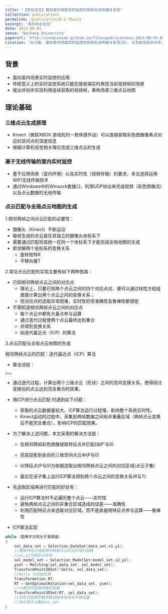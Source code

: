 ```yaml
---
title: "【学位论文】面向室内场景实时监控的视频无线传输与复现"
collection: publications
permalink: /publication/B-S-Thesis
excerpt: '本科毕业论文'
date: 2013-06-01
venue: 'Beihang University'
paperurl: 'http://sunqinxuan.github.io/files/publications-2013-06-01-B.S.Thesis.pdf'
citation: '孙沁璇. 面向室内场景实时监控的视频无线传输与复现[D]. 北京航空航天大学, 2013.'
---
```


## 背景

- 面向室内场景实时监控的应用
- 传统意义上的实时监控系统只能在接收端实时再现当前视频帧的场景
- 提出并初步实现利用连续获取的视频帧，重构场景三维点云地图

## 理论基础

### 三维点云生成原理

- Kinect（微软XBOX 游戏机的一款体感外设）可以直接获取彩色图像像素点对应的空间点的深度信息
- 根据计算机视觉相关理论完成三维点云的生成

### 基于无线传输的室内实时监控

- 基于应用场景（室内环境）以及实时性（视频传输）的要求，本文选择运用WIFI无线传输技术
- 通过Windows中的Winsock套接口，利用UDP协议来完成视频（彩色图像流）以及点云数据的无线传输

### 点云匹配与全局点云地图的生成

1.相邻两帧之间点云匹配的必要性：

- 摄像头（Kinect）不断运动
- 每帧生成的点云是在其独立的摄像头坐标系下
- 需要通过匹配将其统一在同一个坐标系下才能完成全局地图的生成
- 即求解两个坐标系的变换关系
  - 旋转矩阵R
  - 平移向量T

2.常见点云匹配的实现主要有如下两种思路：

- 已知相邻两帧点云之间的对应点
  - 理论上，只要已知两个点云之间的四个对应点对，便可以通过线性方程组直接计算出两个点云之间的变换关系；
  - 但对应点的选取非常困难，实时性好但准确性及鲁棒性都很低
- 不需知道相邻两帧点云之间的对应点
  - 每个点云中都有大量点参与运算
  - 通过迭代过程使两个点云最终达到重合
  - 并得到变换关系
  - 如迭代最近点（ICP）的算法

3.点云匹配与全局点云地图的生成

相邻两帧点云的匹配：迭代最近点（ICP）算法

- 算法流程：

<img src="https://sunqinxuan.github.io/images/publications-BSThesis-2013-06-01-img1.png" alt="img" style="zoom:50%;" />

- 通过迭代过程，计算出两个三维点云（形状）之间的空间变换关系，使得经过变换后的点云达到完全重合的效果。

- 用ICP进行点云匹配 时遇到如下问题：
  - 获取的点云数据量较大，ICP算法运行过程慢，影响整个系统实时性。
  - Kinect运动的过程中，采集到两帧数据之间有非重叠区域（两帧点云变换后不能完全重合），影响ICP的匹配效果。

- 为了解决上述问题，本文采用的解决方法是：

  - 在相邻两帧彩色图像提取特征点并匹配(如P'与0)

  - 将其投影到各自的三维空间点云中(P与0)

  - 以特征点(P与0)为依据选取出相邻两帧点云之间的对应区域(点云子集)

  - 最后在该子集上运行ICP算法得到两个点云之间的变换关系(R与T)

- 先选取区域再进行匹配的好处有：

  - 运行ICP算法时不必遍历整个点云——实时性
  - 避免两帧点云之间的非重合区域造成的误差——准确性
  - 利用匹配特征点来选取对应区域，而不是直接用特征点参与运算——鲁棒性


- ICP算法实现

```c++
while (距离平方和大于某阈值)
｛
    sel_data_set = Selection_DataSet(data_set,x1,y1); 
    //根据特征点选取相邻两帧点云对应区域的函数
    //x1,y1为特征点坐标
    sel_model_set = Selection_ModelSet(model_set,x2,y2);
    yset = Matching(sel_data_set, sel_model_set);
    TransformPoint3DSet(*delta, sel_data_set);
    //delta 为初始变换
    Transformation RT;
    RT = GetOptimalRotation(sel_data_set, yset);
    //计算空间变换参数的函数
    TransformPoint3DSet(RT, sel_data_set);
    //将空间变换参数转换成旋转矩阵与平移向量
    //并作用于点集data_set
｝
```









